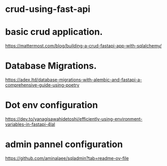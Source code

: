 # crud-using-fast-api

# basic crud application.
https://mattermost.com/blog/building-a-crud-fastapi-app-with-sqlalchemy/

# Database Migrations.
https://adex.ltd/database-migrations-with-alembic-and-fastapi-a-comprehensive-guide-using-poetry

# Dot env configuration
https://dev.to/yanagisawahidetoshi/efficiently-using-environment-variables-in-fastapi-4lal

# admin pannel configuration
https://github.com/aminalaee/sqladmin?tab=readme-ov-file
